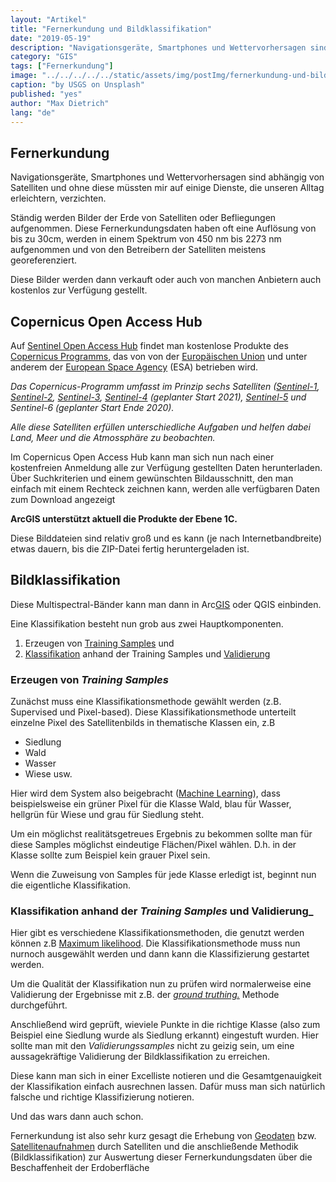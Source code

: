 ```yaml
---
layout: "Artikel"
title: "Fernerkundung und Bildklassifikation"
date: "2019-05-19"
description: "Navigationsgeräte, Smartphones und Wettervorhersagen sind abhängig von Satelliten und ohne diese müssten mir auf einige Dienste, die unseren Alltag erleichtern, verzichten."
category: "GIS"
tags: ["Fernerkundung"]
image: "../../../../../static/assets/img/postImg/fernerkundung-und-bildklassifikation.webp"
caption: "by USGS on Unsplash"
published: "yes"
author: "Max Dietrich"
lang: "de"
---
```



## Fernerkundung

Navigationsgeräte, Smartphones und Wettervorhersagen sind abhängig von Satelliten und ohne diese müssten mir auf einige Dienste, die unseren Alltag erleichtern, verzichten.

Ständig werden Bilder der Erde von Satelliten oder Befliegungen aufgenommen. Diese Fernerkundungsdaten haben oft eine Auflösung von bis zu 30cm, werden in einem Spektrum von 450 nm bis 2273 nm aufgenommen und von den Betreibern der Satelliten meistens georeferenziert.

Diese Bilder werden dann verkauft oder auch von manchen Anbietern auch kostenlos zur Verfügung gestellt.

## Copernicus Open Access Hub

Auf [Sentinel Open Access Hub](https://scihub.copernicus.eu/dhus/#/home) findet man kostenlose Produkte des [Copernicus Programms](https://www.d-copernicus.de/), das von von der [Europäischen Union](https://europa.eu/european-union/index_de) und unter anderem der [European Space Agency](https://www.esa.int/ESA) (ESA) betrieben wird.

_Das Copernicus-Programm umfasst im Prinzip sechs Satelliten ([Sentinel-1](https://de.wikipedia.org/wiki/Sentinel-1), [Sentinel-2](https://de.wikipedia.org/wiki/Sentinel-2), [Sentinel-3](https://de.wikipedia.org/wiki/Sentinel-3), [Sentinel-4](https://de.wikipedia.org/wiki/Sentinel-4) (geplanter Start 2021), [Sentinel-5](https://de.wikipedia.org/wiki/Sentinel-5) und Sentinel-6 (geplanter Start Ende 2020)._

_Alle diese Satelliten erfüllen unterschiedliche Aufgaben und helfen dabei Land, Meer und die Atmossphäre zu beobachten._

Im Copernicus Open Access Hub kann man sich nun nach einer kostenfreien Anmeldung alle zur Verfügung gestellten Daten herunterladen. Über Suchkriterien und einem gewünschten Bildausschnitt, den man einfach mit einem Rechteck zeichnen kann, werden alle verfügbaren Daten zum Download angezeigt

**ArcGIS unterstützt aktuell die Produkte der Ebene 1C.**

Diese Bilddateien sind relativ groß und es kann (je nach Internetbandbreite) etwas dauern, bis die ZIP-Datei fertig heruntergeladen ist.

## Bildklassifikation

Diese Multispectral-Bänder kann man dann in Arc[GIS](/gis/was-ist-gis "Was ist GIS?") oder QGIS einbinden.

Eine Klassifikation besteht nun grob aus zwei Hauptkomponenten.

1.  Erzeugen von [Training Samples](https://pro.arcgis.com/de/pro-app/help/analysis/image-analyst/training-samples-manager.htm) und
2.  [Klassifikation](https://data-science-blog.com/blog/2017/12/20/maschinelles-lernen-klassifikation-vs-regression/) anhand der Training Samples und [Validierung](https://towardsdatascience.com/supervised-machine-learning-model-validation-a-step-by-step-approach-771109ae0253)

### Erzeugen von _Training Samples_

Zunächst muss eine Klassifikationsmethode gewählt werden (z.B. Supervised und Pixel-based). Diese Klassifikationsmethode unterteilt einzelne Pixel des Satellitenbilds in thematische Klassen ein, z.B

*   Siedlung
*   Wald
*   Wasser
*   Wiese usw.

Hier wird dem System also beigebracht ([Machine Learning](https://de.wikipedia.org/wiki/Maschinelles_Lernen)), dass beispielsweise ein grüner Pixel für die Klasse Wald, blau für Wasser, hellgrün für Wiese und grau für Siedlung steht.

Um ein möglichst realitätsgetreues Ergebnis zu bekommen sollte man für diese Samples möglichst eindeutige Flächen/Pixel wählen. D.h. in der Klasse sollte zum Beispiel kein grauer Pixel sein.

Wenn die Zuweisung von Samples für jede Klasse erledigt ist, beginnt nun die eigentliche Klassifikation.

### Klassifikation anhand der _Training Samples_ und Validierung_

Hier gibt es verschiedene Klassifikationsmethoden, die genutzt werden können z.B [Maximum likelihood](https://de.wikipedia.org/wiki/Maximum-Likelihood-Methode). Die Klassifikationsmethode muss nun nurnoch ausgewählt werden und dann kann die Klassifizierung gestartet werden.

Um die Qualität der Klassifikation nun zu prüfen wird normalerweise eine Validierung der Ergebnisse mit z.B. der [_ground truthing._](https://de.wikipedia.org/wiki/Ground_Truth) Methode durchgeführt.

Anschließend wird geprüft, wieviele Punkte in die richtige Klasse (also zum Beispiel eine Siedlung wurde als Siedlung erkannt) eingestuft wurden. Hier sollte man mit den _Validierungssamples_ nicht zu geizig sein, um eine aussagekräftige Validierung der Bildklassifikation zu erreichen.

Diese kann man sich in einer Excelliste notieren und die Gesamtgenauigkeit der Klassifikation einfach ausrechnen lassen. Dafür muss man sich natürlich falsche und richtige Klassifizierung notieren.

Und das wars dann auch schon.

Fernerkundung ist also sehr kurz gesagt die Erhebung von [Geodaten](/gis/was-sind-geodaten/ "Was sind Geodaten?") bzw. [Satellitenaufnahmen](/gis/hochaufloesende-satellitenbilder-downloaden/ "Hochaufloesende Satellitenbilder downloaden") durch Satelliten und die anschließende Methodik (Bildklassifikation) zur Auswertung dieser Fernerkundungsdaten über die Beschaffenheit der Erdoberfläche